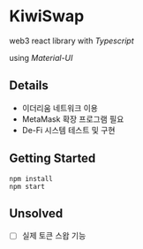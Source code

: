 # KiwiSwap
web3 react library with *Typescript*

using *Material-UI*

## Details
- 이더리움 네트워크 이용
- MetaMask 확장 프로그램 필요
- De-Fi 시스템 테스트 및 구현

## Getting Started
```
npm install
npm start
```

## Unsolved
- [ ] 실제 토큰 스왑 기능
